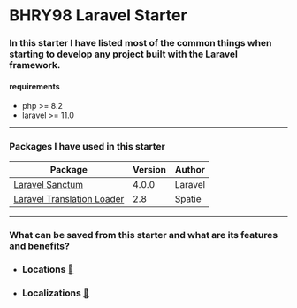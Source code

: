 # BHRY98 Laravel Starter


### In this starter I have listed most of the common things when starting to develop any project built with the Laravel framework.

#### requirements 

* php >= 8.2
* laravel >= 11.0 

---

### **Packages I have used in this starter**
| Package                                                                            | Version | Author  |
|------------------------------------------------------------------------------------|---------|---------|
| [Laravel Sanctum](https://github.com/laravel/sanctum)                              | 4.0.0   | Laravel |
| [Laravel Translation Loader](https://github.com/spatie/laravel-translation-loader) | 2.8     | Spatie  |

---

### **What can be saved from this starter and what are its features and benefits?**

[//]: # (* ### Authentication & Authorization []&#40;./docs/&#41;)
* ### Locations [🔗](./docs/locations.md)
* ### Localizations [🔗](./docs/localizations.md)
